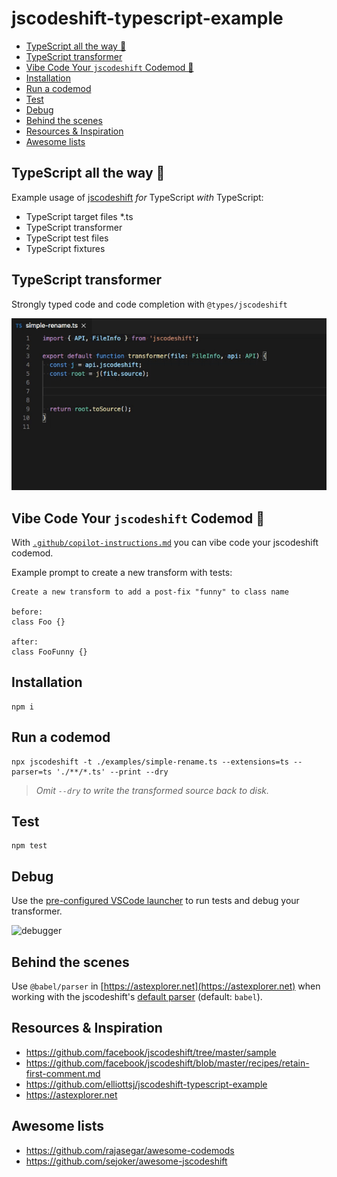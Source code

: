 # jscodeshift-typescript-example

- [TypeScript all the way 🚀](#typescript-all-the-way-)
- [TypeScript transformer](#typescript-transformer)
- [Vibe Code Your `jscodeshift` Codemod 🤖](#vibe-code-your-jscodeshift-codemod-)
- [Installation](#installation)
- [Run a codemod](#run-a-codemod)
- [Test](#test)
- [Debug](#debug)
- [Behind the scenes](#behind-the-scenes)
- [Resources \& Inspiration](#resources--inspiration)
- [Awesome lists](#awesome-lists)


## TypeScript all the way 🚀

Example usage of [jscodeshift](https://github.com/facebook/jscodeshift) _for_ TypeScript _with_ TypeScript:

- TypeScript target files *.ts
- TypeScript transformer
- TypeScript test files
- TypeScript fixtures

## TypeScript transformer

Strongly typed code and code completion with `@types/jscodeshift`

![code-completion](https://raw.githubusercontent.com/chimurai/jscodeshift-typescript-example/main/docs/code-completion.gif)

## Vibe Code Your `jscodeshift` Codemod 🤖

With [`.github/copilot-instructions.md`](.github/copilot-instructions.md) you can vibe code your jscodeshift codemod.

Example prompt to create a new transform with tests:

```prompt
Create a new transform to add a post-fix "funny" to class name

before:
class Foo {}

after:
class FooFunny {}
```

## Installation

```shell
npm i
```

## Run a codemod

```shell
npx jscodeshift -t ./examples/simple-rename.ts --extensions=ts --parser=ts './**/*.ts' --print --dry
```

> _Omit `--dry` to write the transformed source back to disk._

## Test

```shell
npm test
```

## Debug

Use the [pre-configured VSCode launcher](https://github.com/chimurai/jscodeshift-typescript-example/blob/main/.vscode/launch.json) to run tests and debug your transformer.

![debugger](https://raw.githubusercontent.com/chimurai/jscodeshift-typescript-example/main/docs/debugger.gif)

## Behind the scenes

Use `@babel/parser` in [https://astexplorer.net](https://astexplorer.net) when working with the jscodeshift's [default parser](https://github.com/facebook/jscodeshift#usage-cli) (default: `babel`).

## Resources & Inspiration

- <https://github.com/facebook/jscodeshift/tree/master/sample>
- <https://github.com/facebook/jscodeshift/blob/master/recipes/retain-first-comment.md>
- <https://github.com/elliottsj/jscodeshift-typescript-example>
- <https://astexplorer.net>

## Awesome lists

- <https://github.com/rajasegar/awesome-codemods>
- <https://github.com/sejoker/awesome-jscodeshift>
